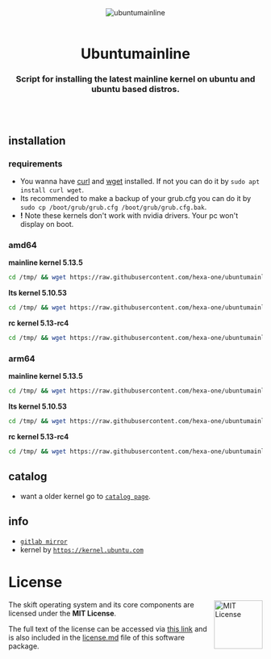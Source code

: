 <div align="center">
  <a align="center">
    <center align="center">
      <img src="assets/Mainline-pink.svg" alt="ubuntumainline" align="center">
    </center>
  </a>
  <br>
  <h1 align="center"><center>Ubuntumainline</center></h1>
  <h3 align="center"><center>Script for installing the latest mainline kernel on ubuntu and ubuntu based distros.</center></h3>
  <br>
  <br>
</div>

## installation

### requirements

- You wanna have [curl](https://curl.haxx.se/) and [wget](https://www.gnu.org/software/wget/) installed. If not you can do it by `sudo apt install curl wget`.
- Its recommended to make a backup of your grub.cfg you can do it by `sudo cp /boot/grub/grub.cfg /boot/grub/grub.cfg.bak`.
- **!** Note these kernels don't work with nvidia drivers. Your pc won't display on boot.

### amd64

**mainline kernel 5.13.5**

```bash
cd /tmp/ && wget https://raw.githubusercontent.com/hexa-one/ubuntumainline/main/catalog/5.13.5/install.sh && chmod +x install.sh && sudo ./install.sh -amd
```
**lts kernel 5.10.53**

```bash
cd /tmp/ && wget https://raw.githubusercontent.com/hexa-one/ubuntumainline/main/catalog/5.10.53/install.sh && chmod +x install.sh && sudo ./install.sh -amd
```

**rc kernel 5.13-rc4**
```bash
cd /tmp/ && wget https://raw.githubusercontent.com/hexa-one/ubuntumainline/main/catalog/5.13-rc4/install.sh && chmod +x install.sh && sudo ./install.sh -amd
```

### arm64

**mainline kernel 5.13.5**
```bash
cd /tmp/ && wget https://raw.githubusercontent.com/hexa-one/ubuntumainline/main/catalog/5.13.5/install.sh && chmod +x install.sh && sudo ./install.sh -arm
```

**lts kernel 5.10.53**
```bash
cd /tmp/ && wget https://raw.githubusercontent.com/hexa-one/ubuntumainline/main/catalog/5.10.53/install.sh && chmod +x install.sh && sudo ./install.sh -arm
```

**rc kernel 5.13-rc4**
```bash
cd /tmp/ && wget https://raw.githubusercontent.com/hexa-one/ubuntumainline/main/catalog/5.13-rc4/install.sh && chmod +x install.sh && sudo ./install.sh -arm
```

## catalog

- want a older kernel go to [`catalog page`](../catalog/README.md).

## info

- [`gitlab mirror`](https://gitlab.com/hexa-one/ubuntumainline)
- kernel by [`https://kernel.ubuntu.com`](https://kernel.ubuntu.com/)

# License

<a href="https://opensource.org/licenses/MIT">
  <img align="right" height="96" alt="MIT License" src="https://user-images.githubusercontent.com/58103738/119219770-af322980-bad6-11eb-9fa4-4273ca3993b5.png" />
</a>

The skift operating system and its core components are licensed under the **MIT License**.

The full text of the license can be accessed via [this link](https://opensource.org/licenses/MIT) and is also included in the [license.md](license.md) file of this software package.
